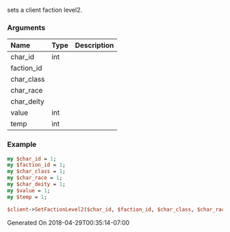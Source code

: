 sets a client faction level2.
### Arguments
**Name**|**Type**|**Description**
:---|:---|:---
char_id|int|
faction_id||
char_class||
char_race||
char_deity||
value|int|
temp|int|

### Example

```perl
my $char_id = 1;
my $faction_id = 1;
my $char_class = 1;
my $char_race = 1;
my $char_deity = 1;
my $value = 1;
my $temp = 1;

$client->SetFactionLevel2($char_id, $faction_id, $char_class, $char_race, $char_deity, $value, $temp); # Returns void
```


Generated On 2018-04-29T00:35:14-07:00